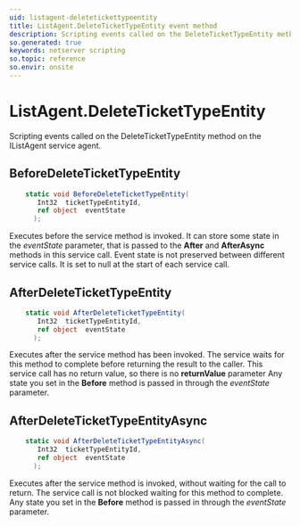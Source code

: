 ```yaml
---
uid: listagent-deletetickettypeentity
title: ListAgent.DeleteTicketTypeEntity event method
description: Scripting events called on the DeleteTicketTypeEntity method on the ListAgent service agent.
so.generated: true
keywords: netserver scripting
so.topic: reference
so.envir: onsite
---
```

# ListAgent.DeleteTicketTypeEntity

Scripting events called on the <see cref='M:IListAgent.DeleteTicketTypeEntity'>DeleteTicketTypeEntity</see> method on the <see cref='IListAgent'>IListAgent</see>  service agent.

## BeforeDeleteTicketTypeEntity
```cs
    static void BeforeDeleteTicketTypeEntity(
       Int32  ticketTypeEntityId,
       ref object  eventState
      );
```
Executes before the service method is invoked.
It can store some state in the *eventState* parameter, that is passed to the **After** and **AfterAsync** methods in this service call.
Event state is not preserved between different service calls. It is set to null at the start of each service call.
## AfterDeleteTicketTypeEntity
```cs
    static void AfterDeleteTicketTypeEntity(
       Int32  ticketTypeEntityId,
       ref object  eventState
      );
```
Executes after the service method has been invoked. The service waits for this method to complete before returning the result to the caller.
This service call has no return value, so there is no **returnValue** parameter
Any state you set in the **Before** method is passed in through the *eventState* parameter.
## AfterDeleteTicketTypeEntityAsync
```cs
    static void AfterDeleteTicketTypeEntityAsync(
       Int32  ticketTypeEntityId,
       ref object  eventState
      );
```
Executes after the service method is invoked, without waiting for the call to return.
The service call is not blocked waiting for this method to complete.
Any state you set in the **Before** method is passed in through the *eventState* parameter.

